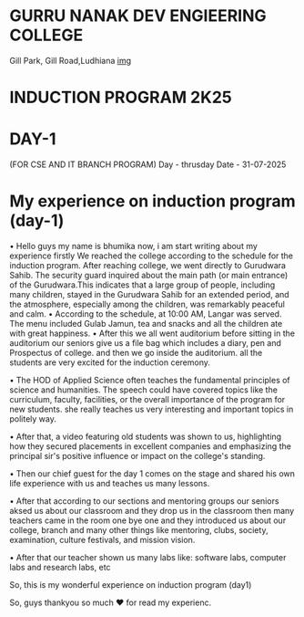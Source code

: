 # GURRU NANAK DEV ENGIEERING COLLEGE
   Gill Park, Gill Road,Ludhiana
   [img](http://share.google/images/KokcoNiv7MfvH18BK)
# INDUCTION PROGRAM 2K25
# DAY-1
   (FOR CSE AND IT BRANCH PROGRAM)
Day - thrusday
Date - 31-07-2025
# My experience on induction program (day-1)
• Hello guys my name is bhumika now, i am start writing about my experience firstly We reached the college according to the schedule for the induction program. After reaching college, we went directly to Gurudwara Sahib. The security guard inquired about the main path (or main entrance) of the Gurudwara.This indicates that a large group of people, including many children, stayed in the Gurudwara Sahib for an extended period, and the atmosphere, especially among the children, was remarkably peaceful and calm.
                                      • According to the schedule, at 10:00 AM, Langar was served. The menu included Gulab Jamun, tea and snacks and all the children ate with great happiness.
                                      • After this we all went auditorium before sitting in the auditorium our seniors give us a file bag which includes a diary, pen and Prospectus of college. and then we go inside the auditorium. all the students are very excited for the induction ceremony.

  • The HOD of Applied Science often teaches the fundamental principles of science and humanities. The speech could have covered topics like the curriculum, faculty, facilities, or the overall importance of the program for new students. she really teaches us very interesting and important topics in politely way.

  • After that, a video featuring old students was shown to us, highlighting how they secured placements in excellent companies and emphasizing the principal sir's positive influence or impact on the college's standing.

 • Then our chief guest for the day 1 comes on the stage and shared his own life experience with us and teaches us many lessons. 

 • After that according to our sections and mentoring groups our seniors aksed us about our classroom and they drop us in the classroom then many teachers came in the room one bye one  and they introduced us about our college, branch and many other things like mentoring, clubs, society, examination, culture festivals, and mission vision. 

 • After that our teacher shown us many labs like: software labs, computer labs and research labs, etc 

 So, this is my wonderful experience on induction program (day1)

 So, guys thankyou so much ♥️ for read my experienc. 
